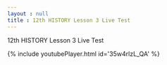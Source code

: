 ```yaml
---
layout : null
title : 12th HISTORY Lesson 3 Live Test
---
```


12th HISTORY Lesson 3 Live Test



{% include youtubePlayer.html id='35w4rlzL_QA' %}
